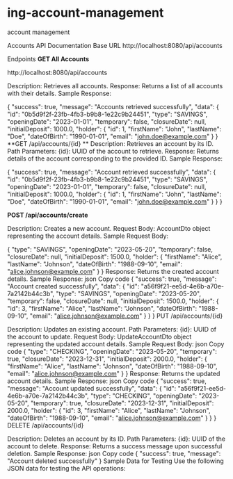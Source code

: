 # ing-account-management
account management

Accounts API Documentation
Base URL
http://localhost:8080/api/accounts

Endpoints
**GET All Accounts**

http://localhost:8080/api/accounts

Description: Retrieves all accounts.
Response: Returns a list of all accounts with their details.
Sample Response:

{
  "success": true,
  "message": "Accounts retrieved successfully",
  "data": {
  "id": "0b5d9f2f-23fb-4fb3-b9b8-1e22c9b24451",
    "type": "SAVINGS",
    "openingDate": "2023-01-01",
    "temporary": false,
    "closureDate": null,
    "initialDeposit": 1000.0,
    "holder": {
      "id": 1,
      "firstName": "John",
      "lastName": "Doe",
      "dateOfBirth": "1990-01-01",
      "email": "john.doe@example.com"
  }
}
**GET /api/accounts/{id}
**
Description: Retrieves an account by its ID.
Path Parameters:
{id}: UUID of the account to retrieve.
Response: Returns details of the account corresponding to the provided ID.
Sample Response:

{
  "success": true,
  "message": "Account retrieved successfully",
  "data": {
    "id": "0b5d9f2f-23fb-4fb3-b9b8-1e22c9b24451",
    "type": "SAVINGS",
    "openingDate": "2023-01-01",
    "temporary": false,
    "closureDate": null,
    "initialDeposit": 1000.0,
    "holder": {
      "id": 1,
      "firstName": "John",
      "lastName": "Doe",
      "dateOfBirth": "1990-01-01",
      "email": "john.doe@example.com"
    }
  }
}

**POST /api/accounts/create**

Description: Creates a new account.
Request Body: AccountDto object representing the account details.
Sample Request Body:

{
  "type": "SAVINGS",
  "openingDate": "2023-05-20",
  "temporary": false,
  "closureDate": null,
  "initialDeposit": 1500.0,
  "holder": {
    "firstName": "Alice",
    "lastName": "Johnson",
    "dateOfBirth": "1988-09-10",
    "email": "alice.johnson@example.com"
  }
}
Response: Returns the created account details.
Sample Response:
json
Copy code
{
  "success": true,
  "message": "Account created successfully",
  "data": {
    "id": "a56f9f21-ee5d-4e6b-a70e-7a2142b44c3b",
    "type": "SAVINGS",
    "openingDate": "2023-05-20",
    "temporary": false,
    "closureDate": null,
    "initialDeposit": 1500.0,
    "holder": {
      "id": 3,
      "firstName": "Alice",
      "lastName": "Johnson",
      "dateOfBirth": "1988-09-10",
      "email": "alice.johnson@example.com"
    }
  }
}
PUT /api/accounts/{id}

Description: Updates an existing account.
Path Parameters:
{id}: UUID of the account to update.
Request Body: UpdateAccountDto object representing the updated account details.
Sample Request Body:
json
Copy code
{
  "type": "CHECKING",
  "openingDate": "2023-05-20",
  "temporary": true,
  "closureDate": "2023-12-31",
  "initialDeposit": 2000.0,
  "holder": {
    "firstName": "Alice",
    "lastName": "Johnson",
    "dateOfBirth": "1988-09-10",
    "email": "alice.johnson@example.com"
  }
}
Response: Returns the updated account details.
Sample Response:
json
Copy code
{
  "success": true,
  "message": "Account updated successfully",
  "data": {
    "id": "a56f9f21-ee5d-4e6b-a70e-7a2142b44c3b",
    "type": "CHECKING",
    "openingDate": "2023-05-20",
    "temporary": true,
    "closureDate": "2023-12-31",
    "initialDeposit": 2000.0,
    "holder": {
      "id": 3,
      "firstName": "Alice",
      "lastName": "Johnson",
      "dateOfBirth": "1988-09-10",
      "email": "alice.johnson@example.com"
    }
  }
}
DELETE /api/accounts/{id}

Description: Deletes an account by its ID.
Path Parameters:
{id}: UUID of the account to delete.
Response: Returns a success message upon successful deletion.
Sample Response:
json
Copy code
{
  "success": true,
  "message": "Account deleted successfully"
}
Sample Data for Testing
Use the following JSON data for testing the API operations:



